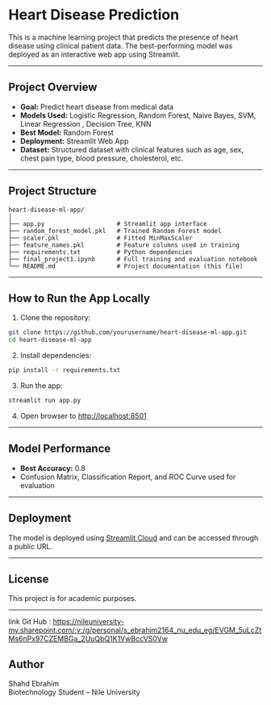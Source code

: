 
# Heart Disease Prediction

This is a machine learning project that predicts the presence of heart disease using clinical patient data. The best-performing model was deployed as an interactive web app using Streamlit.

---

##  Project Overview

- **Goal:** Predict heart disease from medical data
- **Models Used:** Logistic Regression, Random Forest, Naive Bayes, SVM, Linear Regression , Decision Tree, KNN
- **Best Model:** Random Forest
- **Deployment:** Streamlit Web App
- **Dataset:** Structured dataset with clinical features such as age, sex, chest pain type, blood pressure, cholesterol, etc.

---

## Project Structure

```
heart-disease-ml-app/
│
├── app.py                    # Streamlit app interface
├── random_forest_model.pkl   # Trained Random Forest model
├── scaler.pkl                # Fitted MinMaxScaler
├── feature_names.pkl         # Feature columns used in training
├── requirements.txt          # Python dependencies
├── final_project1.ipynb      # Full training and evaluation notebook
└── README.md                 # Project documentation (this file)
```

---

##  How to Run the App Locally

1. Clone the repository:
```bash
git clone https://github.com/yourusername/heart-disease-ml-app.git
cd heart-disease-ml-app
```

2. Install dependencies:
```bash
pip install -r requirements.txt
```

3. Run the app:
```bash
streamlit run app.py
```

4. Open browser to [http://localhost:8501](http://localhost:8501)

---

## Model Performance

- **Best Accuracy:**   0.8
- Confusion Matrix, Classification Report, and ROC Curve used for evaluation

---

## Deployment

The model is deployed using [Streamlit Cloud](https://streamlit.io/cloud) and can be accessed through a public URL.

---

## License

This project is for academic purposes.

---
link Git Hub : https://nileuniversity-my.sharepoint.com/:v:/g/personal/s_ebrahim2164_nu_edu_eg/EVGM_5uLcZtMs6nPx97CZEMBGa_2UuQbQ1K1VwBccVS0Vw
## Author

Shahd Ebrahim   
Biotechnology Student – Nile University  

